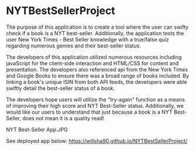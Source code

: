 
# NYTBestSellerProject

The purpose of this application is to create a tool where the user can swifty check if a book is a NYT best-seller. Additionally, the application tests the user New York Times - Best Seller knowledge with a true/false quiz regarding numerous genres and their best-seller status. 

The developers of this application utilized numerous resources including javaScript for the client-side interaction and HTML/CSS for content and presentation. The developers also referenced api from the New York Times and Google Books to ensure there was a broad range of books included. By linking a book's unique ISIN from both API feeds, the developers were able swiftly detail the best-seller status of a book. 

The developers hope users will utilize the "try-again" function as a means of improving their high score and NYT Best-Seller status. Additionally, we would like our users to understand that just because a book is a NYT Best-Seller, does not mean it is a quality read!

NYT Best-Seller App.JPG

See deployed app below:
https://willsha90.github.io/NYTBestSellerProject/
